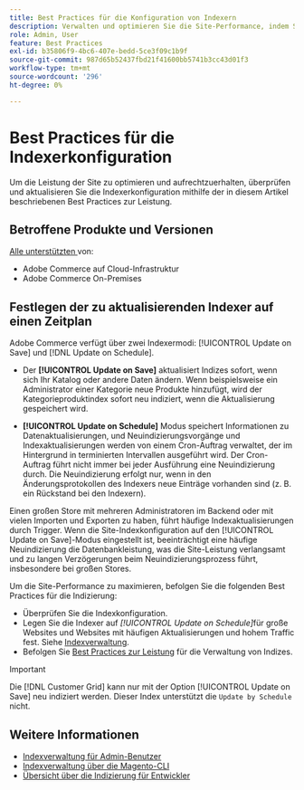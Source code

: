 ```yaml
---
title: Best Practices für die Konfiguration von Indexern
description: Verwalten und optimieren Sie die Site-Performance, indem Sie die Best Practices für die Indexerkonfiguration befolgen.
role: Admin, User
feature: Best Practices
exl-id: b35806f9-4bc6-407e-bedd-5ce3f09c1b9f
source-git-commit: 987d65b52437fbd21f41600bb5741b3cc43d01f3
workflow-type: tm+mt
source-wordcount: '296'
ht-degree: 0%

---
```


# Best Practices für die Indexerkonfiguration

Um die Leistung der Site zu optimieren und aufrechtzuerhalten, überprüfen und aktualisieren Sie die Indexerkonfiguration mithilfe der in diesem Artikel beschriebenen Best Practices zur Leistung.

## Betroffene Produkte und Versionen

[Alle unterstützten ](../../../release/versions.md) von:

- Adobe Commerce auf Cloud-Infrastruktur
- Adobe Commerce On-Premises

## Festlegen der zu aktualisierenden Indexer auf einen Zeitplan

Adobe Commerce verfügt über zwei Indexermodi: [!UICONTROL Update on Save] und [!DNL Update on Schedule].

- Der **[!UICONTROL Update on Save]** aktualisiert Indizes sofort, wenn sich Ihr Katalog oder andere Daten ändern. Wenn beispielsweise ein Administrator einer Kategorie neue Produkte hinzufügt, wird der Kategorieproduktindex sofort neu indiziert, wenn die Aktualisierung gespeichert wird.

- **[!UICONTROL Update on Schedule]** Modus speichert Informationen zu Datenaktualisierungen, und Neuindizierungsvorgänge und Indexaktualisierungen werden von einem Cron-Auftrag verwaltet, der im Hintergrund in terminierten Intervallen ausgeführt wird. Der Cron-Auftrag führt nicht immer bei jeder Ausführung eine Neuindizierung durch. Die Neuindizierung erfolgt nur, wenn in den Änderungsprotokollen des Indexers neue Einträge vorhanden sind (z. B. ein Rückstand bei den Indexern).

Einen großen Store mit mehreren Administratoren im Backend oder mit vielen Importen und Exporten zu haben, führt häufige Indexaktualisierungen durch Trigger. Wenn die Site-Indexkonfiguration auf den [!UICONTROL Update on Save]-Modus eingestellt ist, beeinträchtigt eine häufige Neuindizierung die Datenbankleistung, was die Site-Leistung verlangsamt und zu langen Verzögerungen beim Neuindizierungsprozess führt, insbesondere bei großen Stores.

Um die Site-Performance zu maximieren, befolgen Sie die folgenden Best Practices für die Indizierung:

- Überprüfen Sie die Indexkonfiguration.
- Legen Sie die Indexer auf _[!UICONTROL Update on Schedule]_&#x200B;für große Websites und Websites mit häufigen Aktualisierungen und hohem Traffic fest. Siehe [Indexverwaltung](https://experienceleague.adobe.com/en/docs/commerce-admin/systems/tools/index-management#change-the-index-mode).
- Befolgen Sie [Best Practices zur Leistung](../../../performance/configuration.md) für die Verwaltung von Indizes.

>[!IMPORTANT]
>
>Die [!DNL Customer Grid] kann nur mit der Option [!UICONTROL Update on Save] neu indiziert werden. Dieser Index unterstützt die `Update by Schedule` nicht.

## Weitere Informationen

- [Indexverwaltung für Admin-Benutzer](../../../configuration/cli/manage-indexers.md#configure-indexers)
- [Indexverwaltung über die Magento-CLI](https://experienceleague.adobe.com/docs/commerce-operations/configuration-guide/cli/manage-indexers.html)
- [Übersicht über die Indizierung für Entwickler](https://developer.adobe.com/commerce/php/development/components/indexing/)
